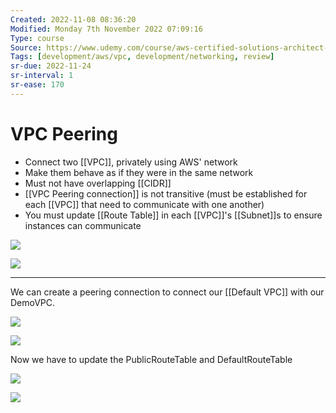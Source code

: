 ```yaml
---
Created: 2022-11-08 08:36:20
Modified: Monday 7th November 2022 07:09:16
Type: course
Source: https://www.udemy.com/course/aws-certified-solutions-architect-associate-saa-c01/?xref=E0Aed11STH4LPUQvCz0GJFABTmM=
Tags: [development/aws/vpc, development/networking, review]
sr-due: 2022-11-24
sr-interval: 1
sr-ease: 170
---
```


# VPC Peering

- Connect two [[VPC]], privately using AWS' network
- Make them behave as if they were in the same network
- Must not have overlapping [[CIDR]]
- [[VPC Peering connection]] is not transitive (must be established for each [[VPC]] that need to communicate with one another)
- You must update [[Route Table]] in each [[VPC]]'s [[Subnet]]s to ensure instances can communicate

![](2020-01-01-17-30-58.png)

![](2020-01-01-17-31-27.png)

--- 

We can create a peering connection to connect our [[Default VPC]] with our DemoVPC.

![](2020-01-01-17-33-22.png)

![](2020-01-01-17-33-55.png)

Now we have to update the PublicRouteTable and DefaultRouteTable

![](2020-01-01-17-36-03.png)

![](2020-01-01-17-36-39.png)